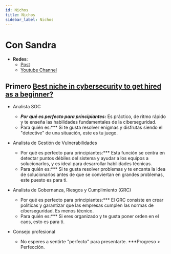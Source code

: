 ```yaml
---
id: Nichos
title: Nichos
sidebar_label: Nichos
---
```


# Con Sandra

- **Redes**:
  - [Post](https://www.withsandra.dev/archive?page=1)
  - [Youtube Channel](https://www.youtube.com/@WithSandra/videos)

## Primero [Best niche in cybersecurity to get hired as a beginner?](https://www.withsandra.dev/p/best-niche-in-cybersecurity-to-get-hired-as-a-beginner)

- Analista SOC
  - ***Por qué es perfecto para principiantes:*** Es práctico, de ritmo rápido y te enseña las habilidades fundamentales de la ciberseguridad.
  - Para quién es:*** Si te gusta resolver enigmas y disfrutas siendo el "detective" de una situación, este es tu juego.

- Analista de Gestión de Vulnerabilidades
  - Por qué es perfecto para principiantes:*** Esta función se centra en detectar puntos débiles del sistema y ayudar a los equipos a solucionarlos, y es ideal para desarrollar habilidades técnicas.
  - Para quién es:*** Si te gusta resolver problemas y te encanta la idea de solucionarlos antes de que se conviertan en grandes problemas, este puesto es para ti.

- Analista de Gobernanza, Riesgos y Cumplimiento (GRC)
  - Por qué es perfecto para principiantes:*** El GRC consiste en crear políticas y garantizar que las empresas cumplen las normas de ciberseguridad. Es menos técnico.
  - Para quién es:*** Si eres organizado y te gusta poner orden en el caos, esto es para ti.

- Consejo profesional
  - No esperes a sentirte "perfecto" para presentarte. ***Progreso > Perfección.
